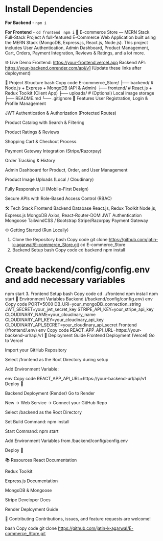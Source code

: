 # Install Dependencies

**For Backend** - `npm i`

**For Frontend** - `cd frontend` ` npm i`
🛒 E-commerce Store — MERN Stack Full-Stack Project
A full-featured E-Commerce Web Application built using the MERN Stack (MongoDB, Express.js, React.js, Node.js). This project includes User Authentication, Admin Dashboard, Product Management, Cart, Orders, Payment Integration, Reviews & Ratings, and a lot more.

🌐 Live Demo
Frontend: https://your-frontend.vercel.app
Backend API: https://your-backend.onrender.com/api/v1
(Update these links after deployment)

📂 Project Structure
bash
Copy code
E-commerce_Store/
 ├── backend/       # Node.js + Express + MongoDB (API & Admin)
 ├── frontend/      # React.js + Redux Toolkit (Client App)
 ├── uploads/       # (Optional) Local image storage
 ├── README.md
 └── .gitignore
🚀 Features
User Registration, Login & Profile Management

JWT Authentication & Authorization (Protected Routes)

Product Catalog with Search & Filtering

Product Ratings & Reviews

Shopping Cart & Checkout Process

Payment Gateway Integration (Stripe/Razorpay)

Order Tracking & History

Admin Dashboard for Product, Order, and User Management

Product Image Uploads (Local / Cloudinary)

Fully Responsive UI (Mobile-First Design)

Secure APIs with Role-Based Access Control (RBAC)

🛠️ Tech Stack
Frontend	Backend	Database
React.js, Redux Toolkit	Node.js, Express.js	MongoDB
Axios, React-Router-DOM	JWT Authentication	Mongoose
TailwindCSS / Bootstrap	Stripe/Razorpay Payment Gateway	

⚙️ Getting Started (Run Locally)
1. Clone the Repository
bash
Copy code
git clone https://github.com/jatin-k-agarwal/E-commerce_Store.git
cd E-commerce_Store
2. Backend Setup
bash
Copy code
cd backend
npm install
# Create backend/config/config.env and add necessary variables
npm start
3. Frontend Setup
bash
Copy code
cd ../frontend
npm install
npm start
📝 Environment Variables
Backend (/backend/config/config.env)
env
Copy code
PORT=5000
DB_URI=your_mongoDB_connection_string
JWT_SECRET=your_jwt_secret_key
STRIPE_API_KEY=your_stripe_api_key
CLOUDINARY_NAME=your_cloudinary_name
CLOUDINARY_API_KEY=your_cloudinary_api_key
CLOUDINARY_API_SECRET=your_cloudinary_api_secret
Frontend (/frontend/.env)
env
Copy code
REACT_APP_API_URL=https://your-backend-url/api/v1
🚀 Deployment Guide
Frontend Deployment (Vercel)
Go to Vercel

Import your GitHub Repository

Select /frontend as the Root Directory during setup

Add Environment Variable:

env
Copy code
REACT_APP_API_URL=https://your-backend-url/api/v1
Deploy 🚀

Backend Deployment (Render)
Go to Render

New → Web Service → Connect your GitHub Repo

Select /backend as the Root Directory

Set Build Command: npm install

Start Command: npm start

Add Environment Variables from /backend/config/config.env

Deploy 🚀

📚 Resources
React Documentation

Redux Toolkit

Express.js Documentation

MongoDB & Mongoose

Stripe Developer Docs

Render Deployment Guide

🙌 Contributing
Contributions, issues, and feature requests are welcome!

bash
Copy code
git clone https://github.com/jatin-k-agarwal/E-commerce_Store.git
